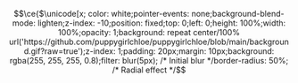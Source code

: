 <!-- shout out to https://twitter.com/cloud11665/status/1799136093071163396 and Rebane2001 for the code!-->
```math
\ce{$\unicode[x; color: white;pointer-events: none;background-blend-mode: lighten;z-index: -10;position: fixed;top: 0;left: 0;height: 100%;width: 100%;opacity: 1;background: repeat center/100% url('https://github.com/puppygirlchloe/puppygirlchloe/blob/main/background.gif?raw=true');z-index: 1;padding: 20px;margin: 10px;background: rgba(255, 255, 255, 0.8);filter: blur(5px); /* Initial blur */border-radius: 50%; /* Radial effect */
```
